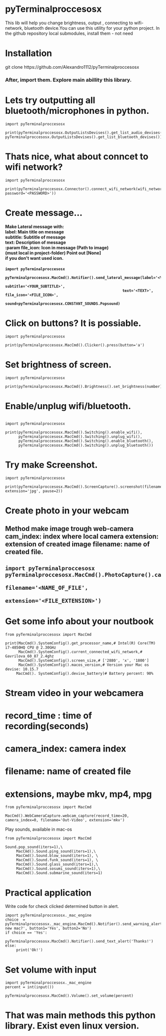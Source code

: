 

# pyTerminalproccesosx
This lib will help you change brightness, output , connecting to wifi-network, bluetooth device.You can use this utility for your python project.
In the github repository local submodules, install them - not need
# Installation
<p> git clone https://github.com/Alexandro1112/pyTerminalproccesosx<p>
     <h3>After, import them. Explore main abillity this library. <h3>
     
# Lets try outputting all bluetooth/microphones in python.

```
import pyTerminalproccesosx

print(pyTerminalproccesosx.OutputListsDevises().get_list_audio_devises(), pyTerminalproccesosx.OutputListsDevises().get_list_bluetooth_devises())
```

# Thats nice, what about conncet to wifi network?

```
import pyTerminalproccesosx

print(pyTerminalproccesosx.Connector().connect_wifi_network(wifi_network='<WIFI_NAME>', password='<PASSWORD>'))
```

# Create message...

<h4> Make Lateral message with:<br>
 label: Main title on message<br>
  subtitle: Subtitle of message<br>
  text: Description of message<br>
 :param file_icon: Icon in message (Path to image)<br>
 (must local in project-folder) Point out [None]<br>
 if you don't want used icon.<h4>

```
import pyTerminalproccesosx

pyTerminalproccesosx.MacCmd().Notifier().send_lateral_message(label='<YOUR_LABEL>',
                                                     subtitle='<YOUR_SUBTITLE>',
                                                     text='<TEXT>', file_icon='<FILE_ICON>',
                                                     sound=pyTerminalproccesosx.CONSTANT_SOUNDS.Popsound)
``` 
     
# Click on buttons? It is possiable.

``` 
import pyTerminalproccesosx

print(pyTerminalproccesosx.MacCmd().Clicker().press(button='a')
``` 
     
# Set brightness of screen.
     
     
``` 
import pyTerminalproccesosx

print(pyTerminalproccesosx.MacCmd().Brightness().set_brightness(number))
``` 

# Enable/unplug wifi/bluetooth.
``` 
     
import pyTerminalproccesosx

print(pyTerminalproccesosx.MacCmd().Switching().enable_wifi(),
      pyTerminalproccesosx.MacCmd().Switching().unplug_wifi(),
      pyTerminalproccesosx.MacCmd().Switching().enable_bluetooth(),
      pyTerminalproccesosx.MacCmd().Switching().unplug_bluetooth())
``` 
# Try make Screenshot.
     
``` 
import pyTerminalproccesosx

print(pyTerminalproccesosx.MacCmd().ScreenCapture().screenshot(filename='screenshot', extension='jpg', pause=2))
``` 

#  Create photo in your webcam
<h2> Method make image trough web-camera
     cam_index: index where local camera
     extension: extension of created image
     filename: name of created file.
<h2>

     
     
``` 
import pyTerminalproccesosx
pyTerminalproccesosx.MacCmd().PhotoCapture().capture(cam_index=0,
                                            filename='<NAME_OF_FILE',
                                            extension='<FILE_EXTENSION>')
``` 

# Get some info about your noutbook
``` 
from pyTerminalproccesosx import MacCmd

print(MacCmd().SystemConfig().get_processor_name,# Intel(R) Core(TM) i7-4850HQ CPU @ 2.30GHz
      MacCmd().SystemConfig().current_connected_wifi_network,# Gavrilova_60_87_2.4ghz
      MacCmd().SystemConfig().screen_size,# ['2880', 'x', '1800']
      MacCmd().SystemConfig().macos_version,# Version your Mac os devise: 10.15.7
     MacCmd(). SystemConfig().devise_battery)# Battery percent: 90%
``` 

# Stream video in your webcamera 
# record_time : time of recording(seconds)
# camera_index: camera index
# filename: name of created file
# extensions, maybe mkv, mp4, mpg

``` 
from pyTerminalproccesosx import MacCmd

MacCmd().WebCameraCapture.webcam_capture(record_time=20, camera_index=0, filename='Out-Video', extension='mkv')
```

Play sounds, available in mac-os
```
from pyTerminalproccesosx import MacCmd

Sound.pop_sound(iters=1),\
     MacCmd().Sound.ping_sound(iters=1),\
     MacCmd().Sound.blow_sound(iters=1), \
     MacCmd().Sound.funk_sound(iters=1), \
     MacCmd().Sound.glass_sound(iters=1),\
     MacCmd().Sound.sosumi_sound(iters=1),\
     MacCmd().Sound.submarine_sound(iters=1)
```

# Practical application
<p>Write code for check clicked determined button in alert.

```
import pyTerminalproccesosx._mac_engine
choice  = pyTerminalproccesosx._mac_engine.MacCmd().Notifier().send_warning_alert(labeltext='Buy new mac?', button1='Yes', button2='No')
if choice == 'Yes':
     pyTerminalproccesosx.MacCmd().Notifier().send_text_alert('Thanks!')
else:
     print('Ok!')

```
# Set volume with input 

```
import pyTerminalproccesosx._mac_engine
percent = int(input())

pyTerminalproccesosx.MacCmd().Volume().set_volume(percent)
```
<h1> That was main methods this python library. Exist even linux version.<h1>


